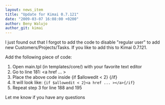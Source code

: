 ```yaml
---
layout: news_item
title: "Update for Kimai 0.7.121"
date: "2009-03-07 16:08:00 +0200"
author: Beny Walujo
author_git: kimai
---
```


I just found out that I forgot to add the code to disable "regular user" to add new Customers/Projects/Tasks.
If you like to add this to Kimai 0.7.121.

Add the following piece of code:

1. Open main.tpl (in templates/core/) with your favorite text editor
2. Go to line 181: <a href ... ></a>
3. Place the above code inside {if $allowedit < 2} {/if}
4. It will look like: `{if $allowedit < 2}<a href ... ></a>{/if}`
5. Repeat step 3 for line 188 and 195

Let me know if you have any questions 
